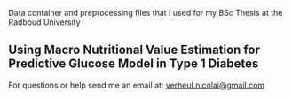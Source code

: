 Data container and preprocessing files that I used for my BSc Thesis at the Radboud University

## Using Macro Nutritional Value Estimation for Predictive Glucose Model in Type 1 Diabetes

For questions or help send me an email at: verheul.nicolai@gmail.com
